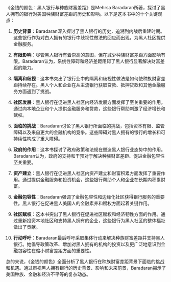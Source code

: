 《金钱的颜色：黑人银行与种族财富差距》是Mehrsa Baradaran所著，探讨了黑人拥有的银行对美国种族财富差距的历史和影响。以下是这本书中的十个关键观点：

1. **历史背景**：Baradaran深入探讨了黑人银行的历史，追溯到内战后重建时期。这些银行作为对白人拥有的银行中歧视性做法的回应而出现，为黑人社区提供金融服务。

2. **有限影响**：尽管黑人银行有着崇高的意图，但在减少种族财富差距方面影响有限。Baradaran认为，系统性障碍和经济差距阻碍了黑人银行显著解决财富差距的能力。

3. **隔离和歧视**：这本书突出了银行业中的隔离和歧视性做法是如何使种族财富差距持续存在。黑人个人和企业在从主流银行获取贷款、抵押贷款和其他金融服务方面遇到了挑战。

4. **社区发展**：黑人银行在促进黑人社区内经济发展方面发挥了至关重要的作用。通过向本地企业和个人提供金融服务和贷款，这些银行帮助刺激了经济增长和赋权。

5. **面临的挑战**：Baradaran讨论了黑人银行所面临的挑战，包括资本有限、监管障碍以及来自更大的金融机构的竞争。这些障碍对黑人拥有的银行的增长和可持续性构成了重大障碍。

6. **政府的作用**：这本书探讨了政府政策和法规在塑造黑人银行业态势中的作用。Baradaran认为，政府的支持和干预对于解决种族财富差距、促进金融包容性至关重要。

7. **资产建立**：黑人银行在促进黑人社区内资产建立和财富积累方面发挥了重要作用。通过提供金融服务和投资机会，这些银行帮助个人和企业在长期内积累财富。

8. **金融包容性**：Baradaran强调了金融包容性和边缘化社区获得银行服务的重要性。黑人银行在促进黑人美国人的金融素养和赋权方面起着关键作用。

9. **社区赋权**：这本书突出了黑人银行在促进社区赋权和经济韧性方面的作用。通过重新投资本地社区和支持黑人拥有的企业，这些银行为黑人社区的整体福祉做出了贡献。

10. **行动呼吁**：Baradaran最后呼吁采取集体行动来解决种族财富差距并支持黑人银行。她倡导政策改革、增加对黑人拥有的机构的投资以及更广泛地意识到金融包容性在缩小财富差距方面的重要性。

总的来说，《金钱的颜色》全面分析了黑人银行在种族财富差距背景下面临的挑战和机遇。通过审视黑人拥有银行的历史背景、影响和未来前景，Baradaran揭示了美国种族、金融和经济不平等的复杂动态。